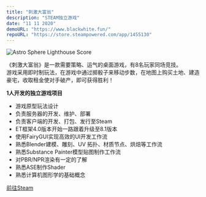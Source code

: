 ```yaml
---
title: "刺激大富翁"
description: "STEAM独立游戏"
date: "11 11 2020"
demoURL: "https://www.blackwhite.fun/"
repoURL: "https://store.steampowered.com/app/1455130"
---
```


![Astro Sphere Lighthouse Score](/unity/number-one-rich.png)

《刺激大富翁》是一款需要策略、运气的桌面游戏，有8名玩家同场竞技。  
游戏采用即时制玩法，在游戏中通过掷骰子来移动步数，在地图上购买土地、建造豪宅，收取租金使对手破产，即可获得胜利！  

**1人开发的独立游戏项目**

* 游戏原型玩法设计  
* 负责服务器的开发、维护、部署  
* 负责客户端的开发、打包、发行至Steam  
* ET框架4.0版本开始一路跟着升级至8.1版本  
* 使用FairyGUI实现高效的UI开发工作流  
* 熟悉Blender建模、雕刻、UV 拓扑、材质节点、烘焙等工作流  
* 熟悉Substance Painter模型贴图制作工作流  
* 对PBR/NPR渲染有一定的了解  
* 熟悉ASE制作Shader
* 熟悉计算机图形学的基础概念

<div class="flex items-center justify-center">
    <a
    href="https://store.steampowered.com/app/1455130"
    target="_blank"
    class="mx-2 rounded-full bg-orange-300 px-3 py-2 transition-colors duration-300 ease-in-out hover:bg-cyan-200 dark:bg-orange-500 dark:hover:bg-cyan-500"
    >
    前往Steam
    </a>
</div>